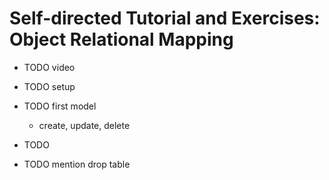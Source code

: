 # Self-directed Tutorial and Exercises: Object Relational Mapping

- TODO video
- TODO setup
- TODO first model
    - create, update, delete
- TODO

- TODO mention drop table
